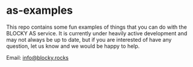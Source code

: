 # as-examples

This repo contains some fun examples of things that you can do with the BLOCKY
AS service.  It is currently under heavily active development and may not
always be up to date, but if you are interested of have any question, let us
know and we would be happy to help.

Email: info@blocky.rocks
